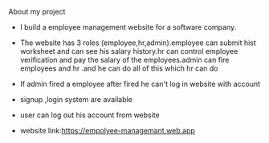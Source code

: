 About my project
- I build a employee management website for a software company.
- The website has 3 roles (employee,hr,admin).employee can submit hist worksheet and can see his salary history.hr can  control employee verification  and pay the salary of the employees.admin can fire employees and hr .and he can do all of this which hr can do
- If admin fired a employee after fired he can't log in website with account
- signup ,login system are available
- user can log out his account from website


- website link:https://empolyee-managemant.web.app